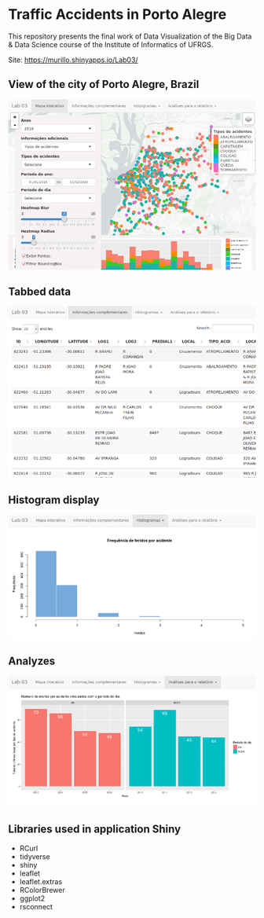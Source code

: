 # Traffic Accidents in Porto Alegre
This repository presents the final work of Data Visualization of the Big Data &amp; Data Science course of the Institute of Informatics of UFRGS.

Site: <a href="https://murillo.shinyapps.io/Lab03/" target="_blank" >https://murillo.shinyapps.io/Lab03/</a>

## View of the city of Porto Alegre, Brazil
<img src="image/lab03-1.png" />

## Tabbed data
<img src="image/Lab03-2.png" />

## Histogram display
<img src="image/Lab03-3.png" />

## Analyzes
<img src="image/Lab03-4.png" />

## Libraries used in application Shiny
* RCurl
* tidyverse
* shiny
* leaflet
* leaflet.extras
* RColorBrewer
* ggplot2
* rsconnect